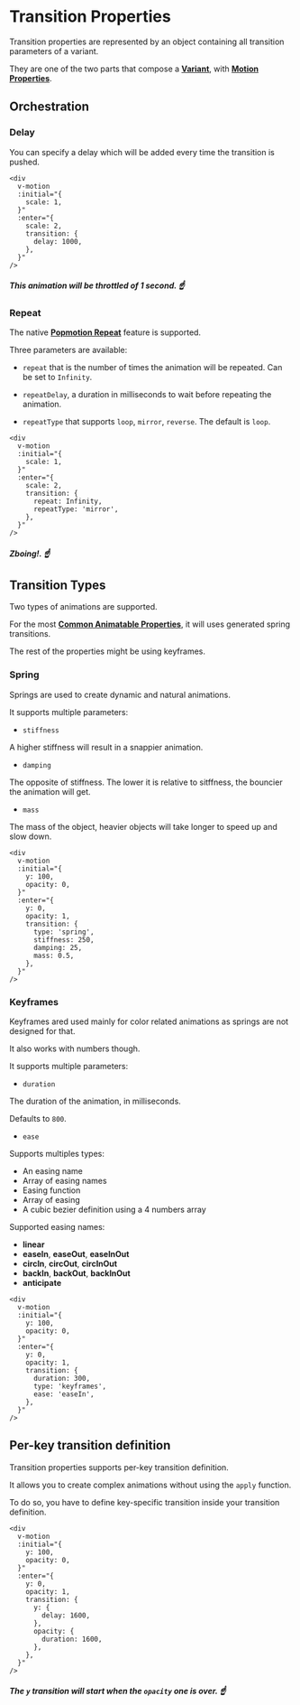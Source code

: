 # Transition Properties

Transition properties are represented by an object containing all transition parameters of a variant.

They are one of the two parts that compose a [**Variant**](/variants), with [**Motion Properties**](/motion-properties).

## Orchestration

### Delay

You can specify a delay which will be added every time the transition is pushed.

```vue
<div
  v-motion
  :initial="{
    scale: 1,
  }"
  :enter="{
    scale: 2,
    transition: {
      delay: 1000,
    },
  }"
/>
```

##### _This animation will be throttled of 1 second._ ☝️

### Repeat

The native [**Popmotion Repeat**](https://popmotion.io/#quick-start-animation-animate-options-repeat) feature is supported.

Three parameters are available:

- `repeat` that is the number of times the animation will be repeated. Can be set to `Infinity`.

- `repeatDelay`, a duration in milliseconds to wait before repeating the animation.

- `repeatType` that supports `loop`, `mirror`, `reverse`. The default is `loop`.

```vue
<div
  v-motion
  :initial="{
    scale: 1,
  }"
  :enter="{
    scale: 2,
    transition: {
      repeat: Infinity,
      repeatType: 'mirror',
    },
  }"
/>
```

##### _Zboing!._ ☝️

## Transition Types

Two types of animations are supported.

For the most [**Common Animatable Properties**](https://github.com/vueuse/motion/blob/main/src/utils/defaults.ts#L43), it will uses generated spring transitions.

The rest of the properties might be using keyframes.

### Spring

Springs are used to create dynamic and natural animations.

It supports multiple parameters:

- `stiffness`

A higher stiffness will result in a snappier animation.

- `damping`

The opposite of stiffness. The lower it is relative to sitffness, the bouncier the animation will get.

- `mass`

The mass of the object, heavier objects will take longer to speed up and slow down.

```vue
<div
  v-motion
  :initial="{
    y: 100,
    opacity: 0,
  }"
  :enter="{
    y: 0,
    opacity: 1,
    transition: {
      type: 'spring',
      stiffness: 250,
      damping: 25,
      mass: 0.5,
    },
  }"
/>
```

### Keyframes

Keyframes ared used mainly for color related animations as springs are not designed for that.

It also works with numbers though.

It supports multiple parameters:

- `duration`

The duration of the animation, in milliseconds.

Defaults to `800`.

- `ease`

Supports multiples types:

- An easing name
- Array of easing names
- Easing function
- Array of easing
- A cubic bezier definition using a 4 numbers array

Supported easing names:

- **linear**
- **easeIn**, **easeOut**, **easeInOut**
- **circIn**, **circOut**, **circInOut**
- **backIn**, **backOut**, **backInOut**
- **anticipate**


```vue
<div
  v-motion
  :initial="{
    y: 100,
    opacity: 0,
  }"
  :enter="{
    y: 0,
    opacity: 1,
    transition: {
      duration: 300,
      type: 'keyframes',
      ease: 'easeIn',
    },
  }"
/>
```

## Per-key transition definition

Transition properties supports per-key transition definition.

It allows you to create complex animations without using the `apply` function.

To do so, you have to define key-specific transition inside your transition definition.

```vue
<div
  v-motion
  :initial="{
    y: 100,
    opacity: 0,
  }"
  :enter="{
    y: 0,
    opacity: 1,
    transition: {
      y: {
        delay: 1600,
      },
      opacity: {
        duration: 1600,
      },
    },
  }"
/>
```

##### _The `y` transition will start when the `opacity` one is over._ ☝️
